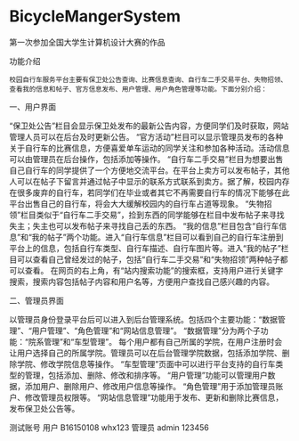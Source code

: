 ﻿# BicycleMangerSystem
第一次参加全国大学生计算机设计大赛的作品

功能介绍

	校园自行车服务平台主要有保卫处公告查询、比赛信息查询、自行车二手交易平台、失物招领、查看我的信息和帖子、官方信息发布、用户管理、用户角色管理等功能。下面分别介绍：

一、用户界面

“保卫处公告”栏目会显示保卫处发布的最新公告内容，方便同学们及时获取，网站管理人员可以在后台及时更新公告。
“官方活动”栏目可以显示管理员发布的各种关于自行车的比赛信息，方便喜爱单车运动的同学关注和参加各种活动。活动信息可以由管理员在后台操作，包括添加等操作。
“自行车二手交易”栏目为想要出售自己自行车的同学提供了一个方便地交流平台。在平台上卖方可以发布帖子，其他人可以在帖子下留言并通过帖子中显示的联系方式联系到卖方。据了解，校园内存在很多废弃的自行车，若同学们在毕业或者其它不再需要自行车的情况下能够在此平台出售自己的自行车，将会大大缓解校园内的自行车占道等现象。
“失物招领”栏目类似于“自行车二手交易”，捡到东西的同学能够在栏目中发布帖子来寻找失主；失主也可以发布帖子来寻找自己丢的东西。
“我的信息”栏目包含“自行车信息”和“我的帖子”两个功能。进入“自行车信息”栏目可以看到自己的自行车注册到平台上的信息，包括自行车类型、自行车描述、自行车图片等。进入“我的帖子”栏目可以查看自己曾经发过的帖子，包括“自行车二手交易”和“失物招领”两种帖子都可以查看。
在网页的右上角，有“站内搜索功能”的搜索框，支持用户进行关键字搜索，搜索内容包括帖子内容和用户名等，方便用户查找自己感兴趣的内容。

二、管理员界面

以管理员身份登录平台后可以进入到后台管理系统。包括四个主要功能：“数据管理”、“用户管理”、“角色管理”和“网站信息管理”。
“数据管理”分为两个子功能：“院系管理”和“车型管理”。
每个用户都有自己所属的学院，在用户注册时会让用户选择自己的所属学院。管理员可以在后台管理学院数据，包括添加学院、删除学院、修改学院信息等操作。
“车型管理”页面中可以进行平台支持的自行车类型的管理，包括添加、删除、修改和排序等。
“用户管理”功能可以管理用户数据，添加用户、删除用户、修改用户信息等操作。
“角色管理”用于添加管理员账户、修改管理员权限等。
“网站信息管理”功能用于发布、更新和删除比赛信息，发布保卫处公告等。


测试账号
	用户 B16150108 whx123
	管理员 admin 123456